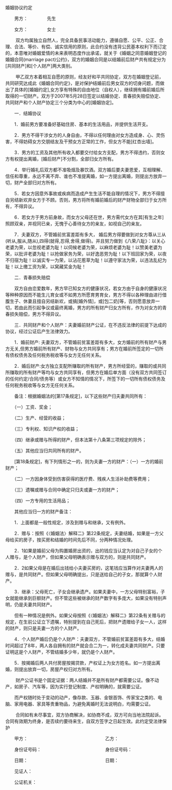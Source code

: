 



婚姻协议约定



 

　　男方： 　　　　先生 


　　女方： 　　　　女士 


　　 双方均属独立自然人，完全具备民事活动能力，遵循自愿、公平、公正、合理、合法、等价、有偿、诚实信用的原则，此合约没有违背公民基本权利下而订定的，本意唯对婚姻爱情的未来表明态度作出承诺，就关于《婚姻之同意婚姻登记的婚姻合同(marriage pact)公约》，双方的婚姻合同是以结婚前后财产共有规定分为[共同财产]和[个人财产]两大类别。 


　　 甲乙双方本着相互自愿的原则，经友好和平共同协定，双方在婚姻登记前，共同研究达成此《婚姻合同约定》，是对保护结婚前后男女双方的切身问题，而做出了具体的[婚姻约定],女方享有特殊的自由地位（自权人），继续拥有婚前婚后所取得的一切财产。双方于2007年5月28日签定以结婚协定、青春损失赔偿协定、共同财产和个人财产协定三个分类为中心的[婚姻协定]。 


　　一．结婚协议 


　　1．婚前男方要准备好基础住房、基本的生活用品，并提供生活开支。 


　　2．男方不得干涉女方的人身自由，不得以任何理由对女方造成身、心、灵伤害，不得妨碍女方交朋结友及干预女方正常的工作，但女方不能[红杏出墙]。 


　　3．男方的工资及其他所有收入都要交付给女方支配，男方不得违约，否则女方有权提出离婚，[婚后财产]不分割，全部归女方所有。 


　　4．举行婚礼后双方都不准吸烟及暴饮酒。双方婚后要夫妻恩爱，互相理解、信任和尊重，永远不离不弃、谁也不准提离婚，如一方提出离婚，则提出方放弃一切，财产全部归对方所有。 


　　5．若女方因意外事故或疾病而造成产生生活不能自理的情况下，男方不得擅自另结新欢弃女方于不顾。否则，男方将所有婚前婚后的财产财物全部归于女方所有，不得异议。 


　　6．若女方于男方前身故，而女方父母还在世，男方需代女方在其[有生之年]照顾双亲，并视同已亲，无愧于心善待女方的亲友，如视自己的亲友。 


　　7．夫妻双方，不管婚前贫富差距有多大， 婚后男方得要做到对女方尊从三从(听从,服从,随从),四得(就得,忍得,舍得,做得)。并且努力做到《八荣八耻》：以关心老婆为荣，以忽视老婆为耻！以伺候老婆为荣，以麻烦老婆为耻！以赞美老婆为荣，以批评老婆为耻！以抢做家务为荣，以好逸恶劳为耻！以下班回家为荣，以夜不归宿为耻！以诚实专一为荣，以沾花惹草为耻！以遵守家法为荣，以违法乱纪为耻！以上缴工资为荣，以窝藏奖金为耻！ 


　　二．青春损失赔偿 


　　双方自由恋爱数年，男方早已知女方的健康状况，若女方由于自身的健康状况等种种原因而不能生儿育女或不如男方所愿育男育女，男方不得以各种理由进行借腹生子、休妻且擅自另结新欢，或搞[婚外情]，或[包二奶]等，否则愿意放弃一切，若由此而引起争议或最终离婚，男方的所有财产归女方所有，作为对女方的青春损失赔偿，男方不得异议。 


　　三．共同财产和个人财产：夫妻婚前财产公证，在不违反法律的前提下达成的协议，经过公证后产生法律效力。 


　　1．婚前财产: 夫妻双方，不管婚前贫富差距有多大，女方婚前的所有财产与男方无关,但男方婚前所有财产、财物与女方共同享有；男方在婚前所签定的一切所有债权债务及任何税务税收等与女方无任何关系。 


　　2．婚后财产:女方独立支配所赚取的所有财产，男方所经营的，赚取的或共同所赚取的所有财产等均与女方共同享有，但男方在婚后单方面（没有双方共同签订的任何约定/合同/债务等）或女方不知情的情况下，所签下的一切所有债权债务及任何税务税收等与女方无任何关系。 


　　备注：根据婚姻法的[第17条规定]，以下这些财产归夫妻共同所有： 


　　（一）工资、奖金； 


　　（二）生产、经营的收益； 


　　（三）专利权、知识产权的收益； 


　　（四）继承或赠与所得的财产，但本法第十八条第三项规定的除外； 


　　（五）其他应当归共同所有的财产。 


　　[第18条规定]，有下列情形之一的，则为夫妻一方的财产：（一）一方的婚前财产； 


　　（二）一方因身体受到伤害获得的医疗费、残疾人生活补助费等费用； 


　　（三）遗嘱或赠与合同中确定只归夫或妻一方的财产； 


　　（四）一方专用的生活用品； 


　　其他应当归一方的财产备注： 


　　1．上面都是一般性规定，涉及到赠与和继承，又有例外。 


　　2．赠与：按照《〈婚姻法〉解释二》第22条规定，夫妻结婚，如果是一方父母给买的房子，按买房和结婚的时间先后不同，分两种情况处理。 


　　2．1如果是婚前父母为购置婚房出资的，出的钱应当认定为对自己子女的个人赠与，是个人财产，但如果父母明确表示赠与双方的，则是共同财产。 


　　2．2如果父母是在婚后出钱给小夫妻买房的，这笔钱应当算作对夫妻两人的赠与，是共同财产。但如果父母明确提出，只是送给自己的子女，那就算个人财产。 


　　3．继承：父母死亡，子女会继承遗产。如果夫妻中，一方父母特别富裕，子女就能继承到巨额财产。但不管这些被继承的财产数字有多庞大，如果没有特别声明，仍是夫妻共同财产。 


　　但有一种情况是例外。如果父母按照《〈婚姻法〉解释二》第22条有关赠与的规定，在生前公证立下遗嘱，特别提到在自己死后，把财产遗赠给子女一人，这样的财产，则只是夫妻一方的个人财产。 


　　4．个人财产婚后仍是个人财产：夫妻双方，不管婚前贫富差距有多大，结婚时间超过了8年，两人各自拥有的财产就会合二为一，转化成夫妻共同财产。只要证明这是个人财产，不管结婚多少年，就仍是个人财产。 


　　5．按揭婚后两人共付房屋按揭贷款，产权证上为女方姓名。如一方提出离婚，则提出放弃一切，房屋产权归对方所有。 


　　 财产公证书是个固定证据：两人结婚并不是所有财产都需要公证。像不动产，如房子、汽车等，因为实行登记制度、产权明确的，就需要公证。 


　　而产权随时处于变动的动产，像存款、玉器、金银首饰、传家宝之类的、电脑、家用电器、家具等贵重物品，为避免离婚时无法说明白，均需要公证。 


　　 合同如有未尽事宜，双方协商解决，如协商不成，双方可向当地法院起诉。合同有效期为终身，是否续约要待来生，自双方签字之日起生效。此约定受法律保护 


　　甲方： 　　　　　　　　　　　　　　　　　乙方： 


　　身份证号码： 　　　　　　　　　　　　　　身份证号码： 


　　日期： 　　　　　　　　　　　　　　　　　日期： 


　　见证人： 


　　公证机关：
